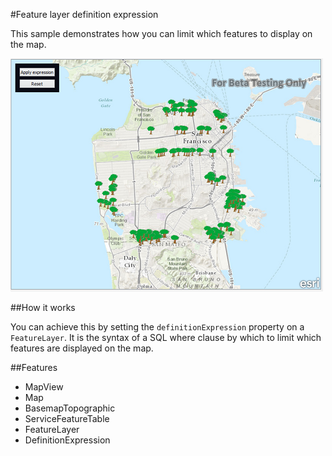 #Feature layer definition expression

This sample demonstrates how you can limit which features to display on the map.

![](capture.png)

##How it works

You can achieve this by setting the `definitionExpression` property on a `FeatureLayer`. It is the syntax of a SQL where clause by which to limit which features are displayed on the map.


##Features
- MapView
- Map
- BasemapTopographic
- ServiceFeatureTable
- FeatureLayer
- DefinitionExpression



